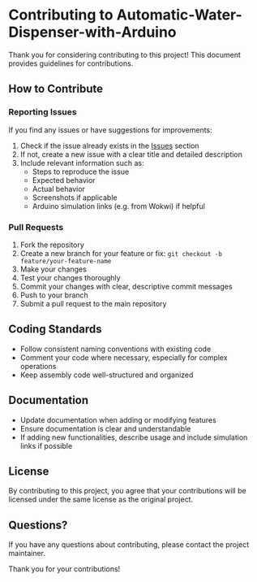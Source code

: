 # Contributing to Automatic-Water-Dispenser-with-Arduino

Thank you for considering contributing to this project! This document provides guidelines for contributions.

## How to Contribute

### Reporting Issues

If you find any issues or have suggestions for improvements:

1. Check if the issue already exists in the [Issues](https://github.com/mijay6/Automatic-Water-Dispenser-with-Arduino/issues) section
2. If not, create a new issue with a clear title and detailed description
3. Include relevant information such as:
   - Steps to reproduce the issue
   - Expected behavior
   - Actual behavior
   - Screenshots if applicable
   - Arduino simulation links (e.g. from Wokwi) if helpful

### Pull Requests

1. Fork the repository
2. Create a new branch for your feature or fix: `git checkout -b feature/your-feature-name`
3. Make your changes
4. Test your changes thoroughly
5. Commit your changes with clear, descriptive commit messages
6. Push to your branch
7. Submit a pull request to the main repository

## Coding Standards

- Follow consistent naming conventions with existing code
- Comment your code where necessary, especially for complex operations
- Keep assembly code well-structured and organized

## Documentation

- Update documentation when adding or modifying features
- Ensure documentation is clear and understandable
- If adding new functionalities, describe usage and include simulation links if possible


## License

By contributing to this project, you agree that your contributions will be licensed under the same license as the original project.

## Questions?

If you have any questions about contributing, please contact the project maintainer.

Thank you for your contributions!
